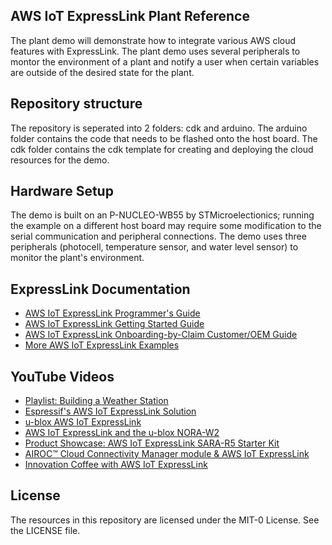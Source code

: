 ## AWS IoT ExpressLink Plant Reference

The plant demo will demonstrate how to integrate various AWS cloud features with ExpressLink. The plant demo uses several peripherals to montor the environment of a plant and notify a user when certain variables are outside of the desired state for the plant.

## Repository structure 

The repository is seperated into 2 folders: cdk and arduino. The arduino folder contains the code that needs to be flashed onto the host board. The cdk folder contains the cdk template for creating and deploying the cloud resources for the demo.

## Hardware Setup

The demo is built on an P-NUCLEO-WB55 by STMicroelectionics; running the example on a different host board may require some modification to the serial communication and peripheral connections. The demo uses three peripherals (photocell, temperature sensor, and water level sensor) to monitor the plant's environment.

## ExpressLink Documentation

* [AWS IoT ExpressLink Programmer's Guide](https://docs.aws.amazon.com/iot-expresslink/latest/programmersguide/elpg.html)
* [AWS IoT ExpressLink Getting Started Guide](https://docs.aws.amazon.com/iot-expresslink/latest/gettingstartedguide/elgsg.html)
* [AWS IoT ExpressLink Onboarding-by-Claim Customer/OEM Guide](https://docs.aws.amazon.com/iot-expresslink/latest/oemonboardingguide/oemog.html)
* [More AWS IoT ExpressLink Examples](https://github.com/aws/iot-expresslink)

## YouTube Videos

* [Playlist: Building a Weather Station](https://www.youtube.com/watch?v=hGBIzlp68bU&list=PLhr1KZpdzukdy_S7NpE9kkC75SXUCMYdO)
* [Espressif's AWS IoT ExpressLink Solution](https://www.youtube.com/watch?v=NSGCVH0OU7w)
* [u-blox AWS IoT ExpressLink](https://www.youtube.com/watch?v=4GiBnT0I0HE)
* [AWS IoT ExpressLink and the u-blox NORA-W2](https://www.youtube.com/watch?v=PvyzQwVgCCw)
* [Product Showcase: AWS IoT ExpressLink SARA-R5 Starter Kit](https://www.youtube.com/watch?v=nJNYUP0413c)
* [AIROC™ Cloud Connectivity Manager module & AWS IoT ExpressLink](https://www.youtube.com/watch?v=LEGDyNXPYfc)
* [Innovation Coffee with AWS IoT ExpressLink](https://www.youtube.com/watch?v=K0saFj-6s6c)

## License

The resources in this repository are licensed under the MIT-0 License. See the LICENSE file.
